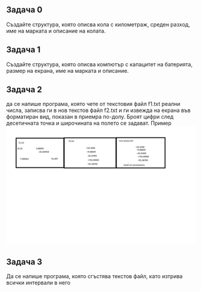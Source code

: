 ## Задача 0
Създайте структура, която описва кола с километраж, среден разход, име на марката и описание на колата.

## Задача 1
Създайте структура, която описва компютър с капацитет на батерията, размер на екрана, име на марката и описание.


## Задача 2
да се напише програма, която чете от текстовия файл f1.txt реални числа, записва ги в нов текстов файл f2.txt и ги извежда на екрана във форматиран вид, показан в приемра по-долу. Броят цифри след десетичната точка и широчината на полето се задават.
Пример
<img src="task.png">

## Задача 3
Да се напише програма, която сгъстява текстов файл, като изтрива всички интервали в него